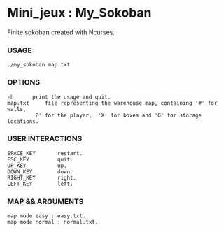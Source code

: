 # Mini_jeux : My_Sokoban

Finite sokoban created with Ncurses.

### USAGE
    ./my_sokoban map.txt


### OPTIONS
    -h		print the usage and quit.
    map.txt		file representing the warehouse map, containing '#' for walls,
			'P' for the player,  'X' for boxes and 'O' for storage locations.

### USER INTERACTIONS
    SPACE_KEY	    restart.
    ESC_KEY			quit.
    UP_KEY			up.
    DOWN_KEY	    down.
    RIGHT_KEY	    right.
    LEFT_KEY	    left.


### MAP && ARGUMENTS
    map mode easy : easy.txt.
    map mode normal : normal.txt.
